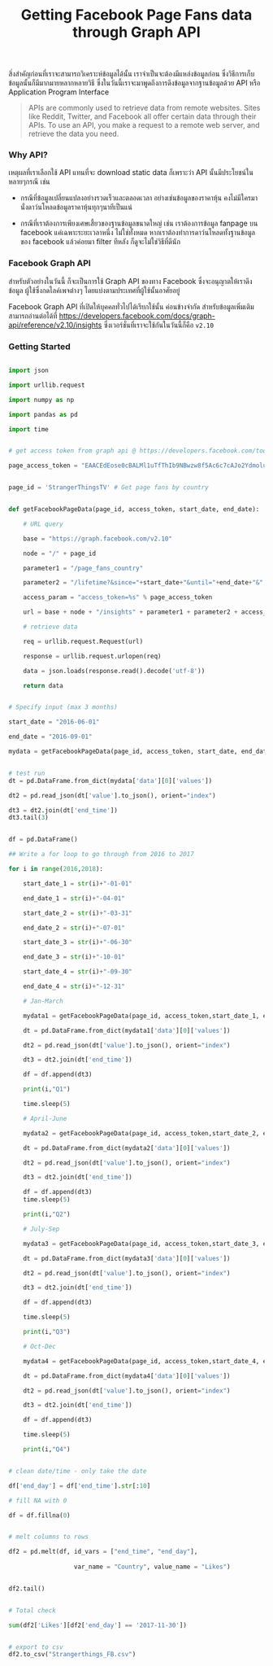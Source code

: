 ﻿---
layout: post
title: Getting Facebook Page Fans data through Graph API
---


สิ่งสำคัญก่อนที่เราจะสามารถวิเคราะห์ข้อมูลได้นั้น เราจำเป็นจะต้องมีแหล่งข้อมูลก่อน ซึ่งวิธีการเก็บข้อมูลนั้นก็มีมากมายหลากหลายวิธี ซึ่งในวันนี้เราจะมาพูดถึงการดึงข้อมูลจากฐานข้อมูลด้วย API หรือ Application Program Interface 



> APIs are commonly used to retrieve data from remote websites. Sites like Reddit, Twitter, and Facebook all offer certain data through their APIs. To use an API, you make a request to a remote web server, and retrieve the data you need.



### Why API?


เหตุผลที่เราเลือกใช้ API แทนที่จะ download static data ก็เพราะว่า API นั้นมีประโยชน์ในหลายๆกรณี เช่น

- กรณีที่ข้อมูลเปลี่ยนแปลงอย่างรวดเร็วและตลอดเวลา อย่างเช่นข้อมูลของราคาหุ้น คงไม่มีใครมานั่งดาว์นโหลดข้อมูลราคาหุ้นทุกๆนาทีเป็นแน่ 

- กรณีที่เราต้องการเพียงเศษเสี้ยวของฐานข้อมูลขนาดใหญ่ เช่น เราต้องการข้อมูล fanpage บน facebook แค่เฉพาะระยะเวลาหนึ่ง ไม่ใช่ทั้งหมด หากเราต้องทำการดาว์นโหลดทั้งฐานข้อมูลของ facebook แล้วค่อยมา filter ทีหลัง ก็ดูจะไม่ใช่วิธีที่ดีนัก



### Facebook Graph API


สำหรับตัวอย่างในวันนี้ ก็จะเป็นการใช้ Graph API ของทาง Facebook ซึ่งจะอนุญาตให้เราดึงข้อมูล ผู้ใช้ซึ่งกดไลค์เพจต่างๆ โดยแบ่งตามประเทศที่ผู้ใช้นั้นอาศัยอยู่



Facebook Graph API ที่เปิดให้บุคคลทั่วไปได้เรียกใช้นั้น ค่อนข้างจำกัด สำหรับข้อมูลเพิ่มเติม สามารถอ่านต่อได้ที่  https://developers.facebook.com/docs/graph-api/reference/v2.10/insights ซึ่งเวอร์ชั่นที่เราจะใช้กันในวันนี้ก็คือ `v2.10`



### Getting Started

```python

import json

import urllib.request

import numpy as np

import pandas as pd

import time

```



```python

# get access token from graph api @ https://developers.facebook.com/tools/explorer/

page_access_token = "EAACEdEose0cBALMl1uTfThIb9NBwzw8f5Ac6c7cAJo2YdmoluTnAVh5vzbXehRidZA0NMhZAsxqBSRISkf1ZAVgThjbZBTPtFAu8EVkGdHs2qJObX6IKmMNw8hXJTWLPlZCwtfGv43GZANKBJFglofcGwl2n24aCrcBkLod8GL1cbrLMeu0Vk73gqPtwZCm7SwZD"

```



```python

page_id = 'StrangerThingsTV' # Get page fans by country

```



```python

def getFacebookPageData(page_id, access_token, start_date, end_date):

    # URL query

    base = "https://graph.facebook.com/v2.10"

    node = "/" + page_id

    parameter1 = "/page_fans_country" 

    parameter2 = "/lifetime?&since="+start_date+"&until="+end_date+"&"

    access_param = "access_token=%s" % page_access_token

    url = base + node + "/insights" + parameter1 + parameter2 + access_param

    # retrieve data

    req = urllib.request.Request(url)

    response = urllib.request.urlopen(req)

    data = json.loads(response.read().decode('utf-8'))

    return data

```



```python

# Specify input (max 3 months)

start_date = "2016-06-01"

end_date = "2016-09-01"

mydata = getFacebookPageData(page_id, access_token, start_date, end_date)

```



```python

# test run
dt = pd.DataFrame.from_dict(mydata['data'][0]['values'])

dt2 = pd.read_json(dt['value'].to_json(), orient="index")

dt3 = dt2.join(dt['end_time'])
dt3.tail(3)

```



```python

df = pd.DataFrame()

## Write a for loop to go through from 2016 to 2017

for i in range(2016,2018):

    start_date_1 = str(i)+"-01-01"

    end_date_1 = str(i)+"-04-01"

    start_date_2 = str(i)+"-03-31"

    end_date_2 = str(i)+"-07-01"

    start_date_3 = str(i)+"-06-30"

    end_date_3 = str(i)+"-10-01"

    start_date_4 = str(i)+"-09-30"

    end_date_4 = str(i)+"-12-31"

    # Jan-March

    mydata1 = getFacebookPageData(page_id, access_token,start_date_1, end_date_1)

    dt = pd.DataFrame.from_dict(mydata1['data'][0]['values'])

    dt2 = pd.read_json(dt['value'].to_json(), orient="index")

    dt3 = dt2.join(dt['end_time'])

    df = df.append(dt3)

    print(i,"Q1")

    time.sleep(5)

    # April-June

    mydata2 = getFacebookPageData(page_id, access_token,start_date_2, end_date_2)

    dt = pd.DataFrame.from_dict(mydata2['data'][0]['values'])

    dt2 = pd.read_json(dt['value'].to_json(), orient="index")

    dt3 = dt2.join(dt['end_time'])

    df = df.append(dt3)
    time.sleep(5)

    print(i,"Q2")

    # July-Sep

    mydata3 = getFacebookPageData(page_id, access_token,start_date_3, end_date_3)

    dt = pd.DataFrame.from_dict(mydata3['data'][0]['values'])

    dt2 = pd.read_json(dt['value'].to_json(), orient="index")

    dt3 = dt2.join(dt['end_time'])

    df = df.append(dt3)

    time.sleep(5)

    print(i,"Q3")

    # Oct-Dec

    mydata4 = getFacebookPageData(page_id, access_token,start_date_4, end_date_4)

    dt = pd.DataFrame.from_dict(mydata4['data'][0]['values'])

    dt2 = pd.read_json(dt['value'].to_json(), orient="index")

    dt3 = dt2.join(dt['end_time'])

    df = df.append(dt3)

    time.sleep(5)

    print(i,"Q4")

```



```python

# clean date/time - only take the date

df['end_day'] = df['end_time'].str[:10] 

# fill NA with 0

df = df.fillna(0)

```



```python

# melt columns to rows

df2 = pd.melt(df, id_vars = ["end_time", "end_day"],
 
                  var_name = "Country", value_name = "Likes")

```




```python

df2.tail()

```



```python

# Total check

sum(df2['Likes'][df2['end_day'] == '2017-11-30'])

```



```python

# export to csv
df2.to_csv("Strangerthings_FB.csv")

```



